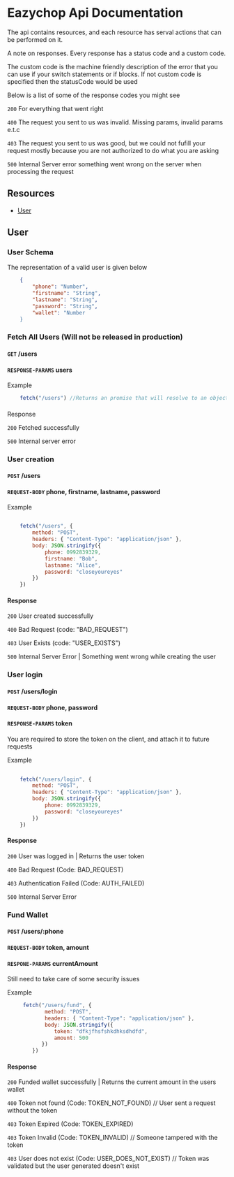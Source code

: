 
# Eazychop Api Documentation

The api contains resources, and each resource has serval actions that can be performed on it.

A note on responses. Every response has a status code and a custom code.

The custom code is the machine friendly description of the error that you can use if your switch statements or if blocks. If not custom code is specified then the statusCode would be used

Below is a list of some of the response codes you might see

`200` For everything that went right

`400` The request you sent to us was invalid. Missing params, invalid params e.t.c

`403` The request you sent to us was good, but we could not fufill your request mostly because you are not authorized to do what you are asking

`500` Internal Server error something went wrong on the server when processing the request

## Resources
* [User](#user)

## User

### User Schema

The representation of a valid user is given below

```json
    {
        "phone": "Number",
        "firstname": "String",
        "lastname": "String",
        "password": "String",
        "wallet": "Number
    }
```

### Fetch All Users (Will not be released in production)

#### `GET` /users

#### `RESPONSE-PARAMS` users

Example

``` javascript
    fetch("/users") //Returns an promise that will resolve to an object with an array of users.
```

####
Response

`200` Fetched successfully

`500` Internal server error

### User creation

#### `POST` /users

#### `REQUEST-BODY` phone, firstname, lastname, password

Example 

```javascript

    fetch("/users", {
        method: "POST",
        headers: { "Content-Type": "application/json" },
        body: JSON.stringify({
            phone: 0992839329,
            firstname: "Bob",
            lastname: "Alice",
            password: "closeyoureyes"
        })
    })

```

#### Response
`200` User created successfully

`400` Bad Request (code: "BAD_REQUEST") 

`403` User Exists (code: "USER_EXISTS")

`500` Internal Server Error | Something went wrong while creating the user


### User login

#### `POST` /users/login

#### `REQUEST-BODY` phone, password

#### `RESPONSE-PARAMS` token

You are required to store the token on the client, and attach it to future requests

Example

```javascript
    
    fetch("/users/login", {
        method: "POST",
        headers: { "Content-Type": "application/json" },
        body: JSON.stringify({
            phone: 0992839329,
            password: "closeyoureyes"
        })
    })

```

#### Response

`200` User was logged in | Returns the user token

`400` Bad Request (Code: BAD_REQUEST)

`403` Authentication Failed (Code: AUTH_FAILED)

`500` Internal Server Error

### Fund Wallet

#### `POST` /users/:phone

#### `REQUEST-BODY` token, amount

#### `RESPONE-PARAMS` currentAmount

Still need to take care of some security issues

Example

``` javascript
     fetch("/users/fund", {
            method: "POST",
            headers: { "Content-Type": "application/json" },
            body: JSON.stringify({
               token: "dfkjfhsfshkdhksdhdfd",
               amount: 500
           })
        })
```

#### Response

`200` Funded wallet successfully | Returns the current amount in the users wallet

`400` Token not found (Code: TOKEN_NOT_FOUND) // User sent a request without the token

`403` Token Expired (Code: TOKEN_EXPIRED)

`403` Token Invalid (Code: TOKEN_INVALID) // Someone tampered with the token

`403` User does not exist (Code: USER_DOES_NOT_EXIST) // Token was validated but the user generated doesn't exist

